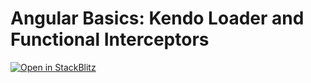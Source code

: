 
# Angular Basics: Kendo Loader and Functional Interceptors

[![Open in StackBlitz](https://developer.stackblitz.com/img/open_in_stackblitz.svg)](https://stackblitz.com/github/danywalls/play-with-interceptors)
